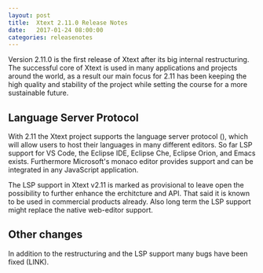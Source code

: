 ```yaml
---
layout: post
title:  Xtext 2.11.0 Release Notes
date:   2017-01-24 08:00:00
categories: releasenotes
---
```


Version 2.11.0 is the first release of Xtext after its big internal restructuring.
The successful core of Xtext is used in many applications and projects around the world, as a result our main focus for 2.11 has been
keeping the high quality and stability of the project while setting the course for a more sustainable future.

## Language Server Protocol

With 2.11 the Xtext project supports the language server protocol (), which will allow users to host their languages in many different editors.
So far LSP support for VS Code, the Eclipse IDE, Eclipse Che, Eclipse Orion, and Emacs exists. Furthermore Microsoft's monaco editor provides support
and can be integrated in any JavaScript application.

The LSP support in Xtext v2.11 is marked as provisional to leave open the possibility to further enhance the erchitcture and API. That said it is known to be used in
commercial products already. Also long term the LSP support might replace the native web-editor support.

## Other changes

In addition to the restructuring and the LSP support many bugs have been fixed (LINK).